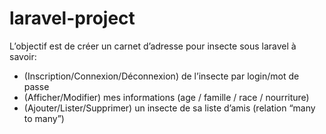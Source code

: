 # laravel-project

L’objectif est de créer un carnet d’adresse pour insecte sous laravel à savoir:

* (Inscription/Connexion/Déconnexion) de l’insecte par login/mot de passe
* (Afficher/Modifier) mes informations (age / famille / race / nourriture)
* (Ajouter/Lister/Supprimer) un insecte de sa liste d’amis (relation “many to many”)
